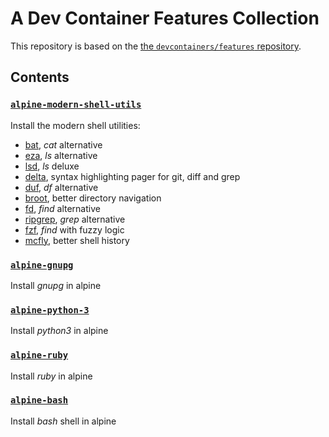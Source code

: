 # A Dev Container Features Collection

This repository is based on the
[the `devcontainers/features` repository](https://github.com/devcontainers/features).

## Contents

### [`alpine-modern-shell-utils`](src/alpine-modern-shell-utils/README.md)

Install the modern shell utilities:

- [bat](https://github.com/sharkdp/bat), _cat_ alternative
- [eza](https://github.com/eza-community/eza), _ls_ alternative
- [lsd](https://github.com/lsd-rs/lsd), _ls_ deluxe
- [delta](https://github.com/dandavison/delta), syntax highlighting pager for git, diff and grep
- [duf](https://github.com/muesli/duf), _df_ alternative
- [broot](https://github.com/Canop/broot), better directory navigation
- [fd](https://github.com/sharkdp/fd), _find_ alternative
- [ripgrep](https://github.com/BurntSushi/ripgrep), _grep_ alternative
- [fzf](https://github.com/junegunn/fzf), _find_ with fuzzy logic
- [mcfly](https://github.com/cantino/mcfly), better shell history

### [`alpine-gnupg`](src/alpine-gnupg/README.md)

Install _gnupg_ in alpine 

### [`alpine-python-3`](src/alpine-python-3/README.md)

Install _python3_ in alpine 


### [`alpine-ruby`](src/alpine-ruby/README.md)

Install _ruby_ in alpine 


### [`alpine-bash`](src/alpine-bash/README.md)

Install _bash_ shell in alpine 